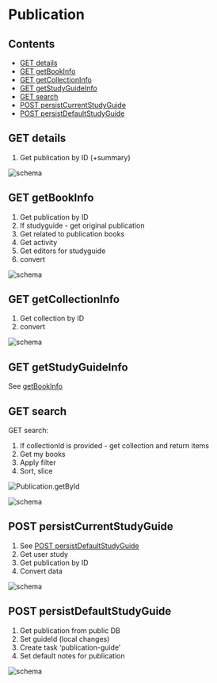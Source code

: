 # Publication

## Contents

* [GET details](#get-details)
* [GET getBookInfo](#get-getbookinfo)
* [GET getCollectionInfo](#get-getcollectioninfo)
* [GET getStudyGuideInfo](#get-getstudyguideinfo)
* [GET search](#get-search)
* [POST persistCurrentStudyGuide](#post-persistcurrentstudyguide)
* [POST persistDefaultStudyGuide](#post-persistdefaultstudyguide)


## GET details


1. Get publication by ID (+summary)

![schema](../diagrams/Publication.GET.details.png)  


## GET getBookInfo


1. Get publication by ID
1. If studyguide - get original publication
1. Get related to publication books
1. Get activity
1. Get editors for studyguide
1. convert

![schema](../diagrams/Publication.GET.getBookInfo.png)  


## GET getCollectionInfo

1. Get collection by ID
2. convert

![schema](../diagrams/Publication.GET.getCollectionInfo.png)  


## GET getStudyGuideInfo

See [getBookInfo](#publicationgetgetbookinfo)


## GET search

GET search:

1. If collectionId is provided - get collection and return items
2. Get my books
3. Apply filter
4. Sort, slice


![Publication.getById](../diagrams/Publication.getById.png)

![schema](../diagrams/Publication.GET.search.png)  


## POST persistCurrentStudyGuide


1. See [POST persistDefaultStudyGuide](#publication-post-persistdefaultstudyguide)
2. Get user study
3. Get publication by ID
4. Convert data

![schema](../diagrams/Publication.POST.persistCurrentStudyGuide.png)  


## POST persistDefaultStudyGuide


1. Get publication from public DB
2. Set guideId (local changes)
3. Create task ‘publication-guide’
4. Set default notes for publication

![schema](../diagrams/Publication.POST.persistDefaultStudyGuide.png)  


